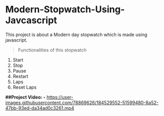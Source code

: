 # Modern-Stopwatch-Using-Javcascript
This project is about a Modern day stopwatch which is made using javascript. 
>Functionalities of this stopwatch
1. Start 
2. Stop
3. Pause
4. Restart
5. Laps
6. Reset Laps

**##Project Video: -**
https://user-images.githubusercontent.com/78869626/184529552-51599480-8a52-47bb-93ed-da34ad0c3261.mp4

